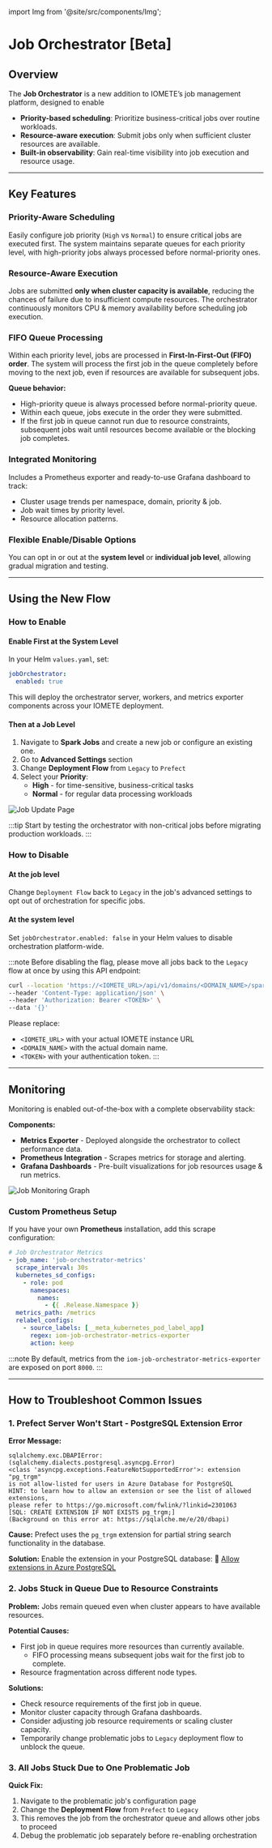 import Img from '@site/src/components/Img';

# Job Orchestrator [Beta]

## Overview

The **Job Orchestrator** is a new addition to IOMETE’s job management platform, designed to enable
- **Priority-based scheduling**: Prioritize business-critical jobs over routine workloads.
- **Resource-aware execution**: Submit jobs only when sufficient cluster resources are available.
- **Built-in observability**: Gain real-time visibility into job execution and resource usage.

---

## Key Features

### Priority-Aware Scheduling
Easily configure job priority (`High` vs `Normal`) to ensure critical jobs are executed first. The system maintains separate queues for each priority level, with high-priority jobs always processed before normal-priority ones.

### Resource-Aware Execution
Jobs are submitted **only when cluster capacity is available**, reducing the chances of failure due to insufficient compute resources. The orchestrator continuously monitors CPU & memory availability before scheduling job execution.

### FIFO Queue Processing
Within each priority level, jobs are processed in **First-In-First-Out (FIFO) order**. The system will process the first job in the queue completely before moving to the next job, even if resources are available for subsequent jobs.

**Queue behavior:**
- High-priority queue is always processed before normal-priority queue.
- Within each queue, jobs execute in the order they were submitted.
- If the first job in queue cannot run due to resource constraints, subsequent jobs wait until resources become available or the blocking job completes.

### Integrated Monitoring
Includes a Prometheus exporter and ready-to-use Grafana dashboard to track:
- Cluster usage trends per namespace, domain, priority & job.
- Job wait times by priority level.
- Resource allocation patterns.

### Flexible Enable/Disable Options
You can opt in or out at the **system level** or **individual job level**, allowing gradual migration and testing.

---

## Using the New Flow

### How to Enable

#### Enable First at the System Level
In your Helm `values.yaml`, set:
```yaml
jobOrchestrator:
  enabled: true
```
This will deploy the orchestrator server, workers, and metrics exporter components across your IOMETE deployment.

#### Then at a Job Level
1. Navigate to **Spark Jobs** and create a new job or configure an existing one.
2. Go to **Advanced Settings** section
3. Change **Deployment Flow** from `Legacy` to `Prefect`
4. Select your **Priority**:
   - **High** - for time-sensitive, business-critical tasks
   - **Normal** - for regular data processing workloads

<Img src="/img/guides/spark-job/job-update-page.png" alt="Job Update Page" />

:::tip
Start by testing the orchestrator with non-critical jobs before migrating production workloads.
:::

### How to Disable

#### At the job level
Change `Deployment Flow` back to `Legacy` in the job's advanced settings to opt out of orchestration for specific jobs.

#### At the system level
Set `jobOrchestrator.enabled: false` in your Helm values to disable orchestration platform-wide.

:::note
Before disabling the flag, please move all jobs back to the `Legacy` flow at once by using  this API endpoint:

```bash
curl --location 'https://<IOMETE_URL>/api/v1/domains/<DOMAIN_NAME>/spark/jobs/migrate-from-prefect' \
--header 'Content-Type: application/json' \
--header 'Authorization: Bearer <TOKEN>' \
--data '{}'
```
Please replace: 
- `<IOMETE_URL>` with your actual IOMETE instance URL
- `<DOMAIN_NAME>` with the actual domain name.
- `<TOKEN>` with your authentication token.
:::

---

## Monitoring

Monitoring is enabled out-of-the-box with a complete observability stack:

**Components:**
- **Metrics Exporter** - Deployed alongside the orchestrator to collect performance data.
- **Prometheus Integration** - Scrapes metrics for storage and alerting.
- **Grafana Dashboards** - Pre-built visualizations for job resources usage & run metrics.

<Img src="/img/guides/spark-job/job-metrics-monitoring-graphs.png" alt="Job Monitoring Graph" />

### Custom Prometheus Setup

If you have your own **Prometheus** installation, add this scrape configuration:

```yaml
# Job Orchestrator Metrics
- job_name: 'job-orchestrator-metrics'
  scrape_interval: 30s
  kubernetes_sd_configs:
    - role: pod
      namespaces:
        names:
          - {{ .Release.Namespace }}
  metrics_path: /metrics
  relabel_configs:
    - source_labels: [__meta_kubernetes_pod_label_app]
      regex: iom-job-orchestrator-metrics-exporter
      action: keep
```
:::note
By default, metrics from the `iom-job-orchestrator-metrics-exporter` are exposed on port `8000`.
:::

---

## How to Troubleshoot Common Issues

### 1. Prefect Server Won't Start - PostgreSQL Extension Error

**Error Message:**
```text
sqlalchemy.exc.DBAPIError: (sqlalchemy.dialects.postgresql.asyncpg.Error) 
<class 'asyncpg.exceptions.FeatureNotSupportedError'>: extension "pg_trgm" 
is not allow-listed for users in Azure Database for PostgreSQL
HINT: to learn how to allow an extension or see the list of allowed extensions, 
please refer to https://go.microsoft.com/fwlink/?linkid=2301063
[SQL: CREATE EXTENSION IF NOT EXISTS pg_trgm;]
(Background on this error at: https://sqlalche.me/e/20/dbapi)
```

**Cause:** Prefect uses the `pg_trgm` extension for partial string search functionality in the database.

**Solution:** Enable the extension in your PostgreSQL database: 
🔗 [Allow extensions in Azure PostgreSQL](https://go.microsoft.com/fwlink/?linkid=2301063)

### 2. Jobs Stuck in Queue Due to Resource Constraints

**Problem:** Jobs remain queued even when cluster appears to have available resources.

**Potential Causes:**
- First job in queue requires more resources than currently available.
  - FIFO processing means subsequent jobs wait for the first job to complete.
- Resource fragmentation across different node types.

**Solutions:**
- Check resource requirements of the first job in queue.
- Monitor cluster capacity through Grafana dashboards.
- Consider adjusting job resource requirements or scaling cluster capacity.
- Temporarily change problematic jobs to `Legacy` deployment flow to unblock the queue.

### 3. All Jobs Stuck Due to One Problematic Job

**Quick Fix:**
1. Navigate to the problematic job's configuration page
2. Change the **Deployment Flow** from `Prefect` to `Legacy`
3. This removes the job from the orchestrator queue and allows other jobs to proceed
4. Debug the problematic job separately before re-enabling orchestration
